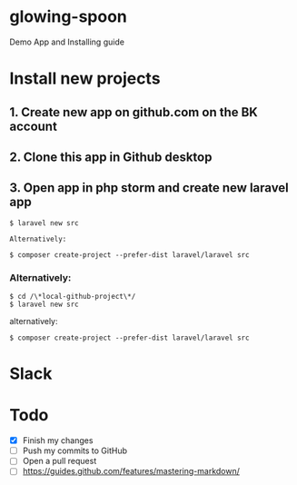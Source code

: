 # glowing-spoon
Demo App and Installing guide


# Install new projects

## 1. Create new app on github.com on the BK account

## 2. Clone this app in Github desktop

## 3. Open app in php storm and create new laravel app
	
```
$ laravel new src
```
	
	Alternatively:
	
```
$ composer create-project --prefer-dist laravel/laravel src
```

### Alternatively:
	
``` 
$ cd /\*local-github-project\*/ 
$ laravel new src 
```
	
alternatively: 

``` 
$ composer create-project --prefer-dist laravel/laravel src
``` 
	

# Slack


# Todo

- [x] Finish my changes
- [ ] Push my commits to GitHub
- [ ] Open a pull request
- [ ] https://guides.github.com/features/mastering-markdown/